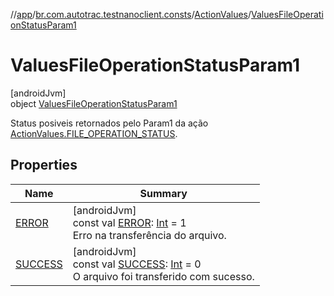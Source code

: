 //[app](../../../../index.md)/[br.com.autotrac.testnanoclient.consts](../../index.md)/[ActionValues](../index.md)/[ValuesFileOperationStatusParam1](index.md)

# ValuesFileOperationStatusParam1

[androidJvm]\
object [ValuesFileOperationStatusParam1](index.md)

Status posiveis retornados pelo Param1 da ação [ActionValues.FILE_OPERATION_STATUS](../-f-i-l-e_-o-p-e-r-a-t-i-o-n_-s-t-a-t-u-s.md).

## Properties

| Name | Summary |
|---|---|
| [ERROR](-e-r-r-o-r.md) | [androidJvm]<br>const val [ERROR](-e-r-r-o-r.md): [Int](https://kotlinlang.org/api/latest/jvm/stdlib/kotlin/-int/index.html) = 1<br>Erro na transferência do arquivo. |
| [SUCCESS](-s-u-c-c-e-s-s.md) | [androidJvm]<br>const val [SUCCESS](-s-u-c-c-e-s-s.md): [Int](https://kotlinlang.org/api/latest/jvm/stdlib/kotlin/-int/index.html) = 0<br>O arquivo foi transferido com sucesso. |
